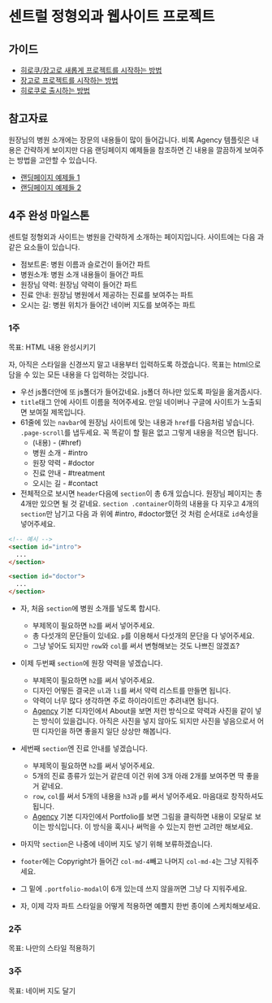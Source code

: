 # 센트럴 정형외과 웹사이트 프로젝트

## 가이드

* [히로쿠/장고로 새롭게 프로젝트를 시작하는 방법](/docs/heroku-django-start-guide.md)
* [장고로 프로젝트를 시작하는 방법](/docs/django-start-guide.md)
* [히로쿠로 출시하는 방법](/docs/heroku-deploy-guide.md)

## 참고자료

원장님의 병원 소개에는 장문의 내용들이 많이 들어갑니다. 비록 Agency 템플릿은 내용은 간략하게 보이지만 다음 랜딩페이지 예제들을 참조하면 긴 내용을 깔끔하게 보여주는 방법을 고안할 수 있습니다.

- [랜딩페이지 예제들 1](http://blog.hubspot.com/marketing/landing-page-examples-list)
- [랜딩페이지 예제들 2](http://blog.hubspot.com/marketing/fantastic-landing-page-examples)

## 4주 완성 마일스톤

센트럴 정형외과 사이트는 병원을 간략하게 소개하는 페이지입니다. 사이트에는 다음 과 같은 요소들이 있습니다.
- 점보트론: 병원 이름과 슬로건이 들어간 파트
- 병원소개: 병원 소개 내용들이 들어간 파트
- 원장님 약력: 원장님 약력이 들어간 파트
- 진료 안내: 원장님 병원에서 제공하는 진료를 보여주는 파트
- 오시는 길: 병원 위치가 들어간 네이버 지도를 보여주는 파트

### 1주
목표: HTML 내용 완성시키기

자, 아직은 스타일을 신경쓰지 말고 내용부터 입력하도록 하겠습니다. 목표는 html으로 담을 수 있는 모든 내용을 다 입력하는 것입니다.

- 우선 js폴더안에 또 js폴더가 들어갔네요. js폴더 하나만 있도록 파일을 옮겨줍시다.
- `title`태그 안에 사이트 이름을 적어주세요. 만일 네이버나 구글에 사이트가 노출되면 보여질 제목입니다.
- 61줄에 있는 `navbar`에 원장님 사이트에 맞는 내용과 `href`를 다음처럼 넣습니다. `.page-scroll`를 냅두세요. 꼭 똑같이 할 필욘 없고 그렇게 내용을 적으면 됩니다.
  + (내용) - (#href)
  + 병원 소개 - #intro
  + 원장 약력 - #doctor
  + 진료 안내 - #treatment
  + 오시는 길 - #contact
- 전체적으로 보시면 `header`다음에 `section`이 총 6개 있습니다. 원장님 페이지는 총 4개만 있으면 될 것 같네요. `section .container`이하의 내용을 다 지우고 4개의 `section`만 남기고 다음 과 위에 #intro, #doctor했던 것 처럼 순서대로 `id`속성을 넣어주세요.
```html
<!-- 예시 -->
<section id="intro">
  ...
</section>

<section id="doctor">
  ...
</section>
```

- 자, 처음 `section`에 병원 소개를 넣도록 합시다.
  + 부제목이 필요하면 `h2`를 써서 넣어주세요.
  + 총 다섯개의 문단들이 있네요. `p`를 이용해서 다섯개의 문단을 다 넣어주세요.
  + 그냥 넣어도 되지만 `row`와 `col`를 써서 변형해보는 것도 나쁘진 않겠죠?

- 이제 두번째 `section`에 원장 약력을 넣겠습니다.
  + 부제목이 필요하면 `h2`를 써서 넣어주세요.
  + 디자인 어떻든 결국은 `ul`과 `li`를 써서 약력 리스트를 만들면 됩니다.
  + 약력이 너무 많다 생각하면 주로 하이라이트만 추려내면 됩니다.
  + [Agency](http://blackrockdigital.github.io/startbootstrap-agency/) 기본 디자인에서 About을 보면 저런 방식으로 약력과 사진을 같이 넣는 방식이 있을겁니다. 아직은 사진을 넣지 않아도 되지만 사진을 넣음으로서 어떤 디자인을 하면 좋을지 일단 상상만 해봅니다.

- 세번째 `section`엔 진료 안내를 넣겠습니다.
  + 부제목이 필요하면 `h2`를 써서 넣어주세요.
  + 5개의 진료 종류가 있는거 같은데 이건 위에 3개 아래 2개를 보여주면 딱 좋을거 같네요.
  + `row`, `col`를 써서 5개의 내용을 `h3`과 `p`를 써서 넣어주세요. 마음대로 창작하셔도 됩니다.
  + [Agency](http://blackrockdigital.github.io/startbootstrap-agency/) 기본 디자인에서 Portfolio를 보면 그림을 클릭하면 내용이 모달로 보이는 방식입니다. 이 방식을 혹시나 써먹을 수 있는지 한번 고려만 해보세요.

- 마지막 `section`은 나중에 네이버 지도 넣기 위해 보류하겠습니다.

- `footer`에는 Copyright가 들어간 `col-md-4`빼고 나머지 `col-md-4`는 그냥 지워주세요.

- 그 밑에 `.portfolio-modal`이 6개 있는데 쓰지 않을꺼면 그냥 다 지워주세요.

- 자, 이제 각자 파트 스타일을 어떻게 적용하면 예쁠지 한번 종이에 스케치해보세요.

### 2주
목표: 나만의 스타일 적용하기

### 3주
목표: 네이버 지도 달기
